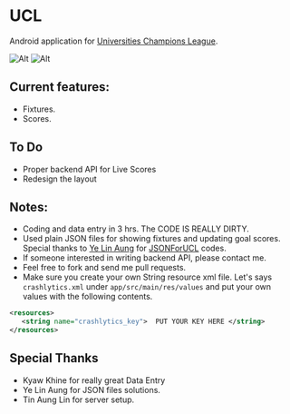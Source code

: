 UCL
===

Android application for [Universities Champions League](https://www.facebook.com/uclmyanmar).

![Alt](https://raw.github.com/sHa92/UCL/master/device-2014-05-06-193551.png)
![Alt](https://raw.github.com/sHa92/UCL/master/device-2014-05-06-193610.png)

Current features:
-----------------

 * Fixtures.
 * Scores.

To Do
-----

 * Proper backend API for Live Scores
 * Redesign the layout

Notes:
-----

 * Coding and data entry in 3 hrs. The CODE IS REALLY DIRTY.
 * Used plain JSON files for showing fixtures and updating goal scores. Special thanks to [Ye Lin Aung](https://github.com/yelinaung) for [JSONForUCL](https://github.com/sHa92/JsonForUCL) codes.
 * If someone interested in writing backend API, please contact me.
 * Feel free to fork and send me pull requests.
 * Make sure you create your own String resource xml file. Let's says `crashlytics.xml` under `app/src/main/res/values` and put your own values with the following contents.

 ```xml
<resources>
    <string name="crashlytics_key">  PUT YOUR KEY HERE </string>
</resources>
 ```

Special Thanks
--------------

 * Kyaw Khine for really great Data Entry
 * Ye Lin Aung for JSON files solutions.
 * Tin Aung Lin for server setup.
